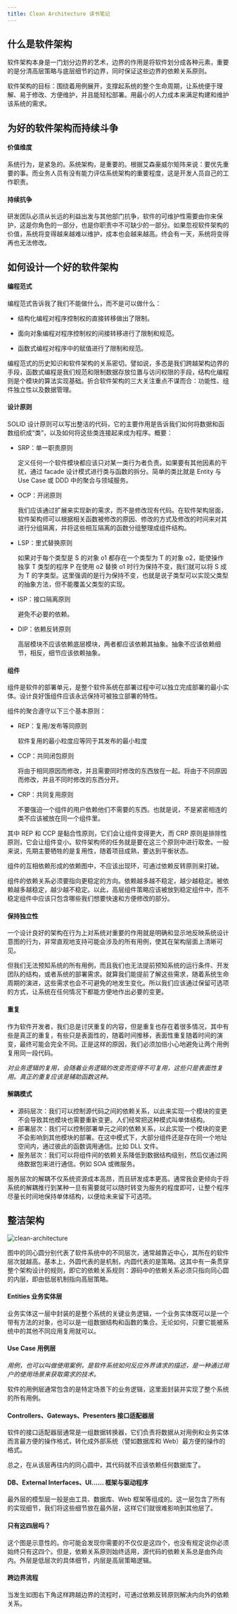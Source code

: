 ```yaml
---
title: Clean Architecture 读书笔记
---
```



## 什么是软件架构

软件架构本身是一门划分边界的艺术，边界的作用是将软件划分成各种元素，重要的是分清高层策略与底层细节的边界，同时保证这些边界的依赖关系原则。

软件架构的目标：围绕着用例展开，支撑起系统的整个生命周期，让系统便于理解、易于修改、方便维护，并且能轻松部署。用最小的人力成本来满足构建和维护该系统的需求。

<!--more-->  



## 为好的软件架构而持续斗争

#### 价值维度

系统行为，是紧急的。系统架构，是重要的。根据艾森豪威尔矩阵来说：要优先重要的事。而业务人员有没有能力评估系统架构的重要程度，这是开发人员自己的工作职责。

#### 持续抗争

研发团队必须从长远的利益出发与其他部门抗争，软件的可维护性需要由你来保护，这是你角色的一部分，也是你职责中不可缺少的一部分。如果忽视软件架构的价值，系统将变得越来越难以维护，成本也会越来越高。终会有一天，系统将变得再也无法修改。



## 如何设计一个好的软件架构

#### 编程范式

编程范式告诉我了我们不能做什么，而不是可以做什么：

* 结构化编程对程序控制权的直接转移做出了限制。

* 面向对象编程对程序控制权的间接转移进行了限制和规范。

* 函数式编程对程序中的赋值进行了限制和规范。

编程范式的历史知识和软件架构的关系密切。譬如说，多态是我们跨越架构边界的手段，函数式编程是我们规范和限制数据存放位置与访问权限的手段，结构化编程则是个模块的算法实现基础。折合软件架构的三大关注重点不谋而合：功能性、组件独立性以及数据管理。

#### 设计原则

SOLID 设计原则可以写出整洁的代码，它的主要作用是告诉我们如何将数据和函数组织成“类”，以及如何将这些类连接起来成为程序。概要：

* SRP：单一职责原则

  定义任何一个软件模块都应该只对某一类行为者负责。如果要有其他因素的干扰，通过 facade 设计模式进行类与函数的拆分。简单的类比就是 Entity 与 Use Case 或 DDD 中的聚合与领域服务。

* OCP：开闭原则

  我们应该通过扩展来实现新的需求，而不是修改现有代码。在软件架构层面，软件架构师可以根据相关函数被修改的原因、修改的方式及修改的时间来对其进行分组隔离，并将这些相互隔离的函数分组整理成组件结构。

* LSP：里式替换原则

  如果对于每个类型是 S 的对象 o1 都存在一个类型为 T 的对象 o2，能使操作独享 T 类型的程序 P 在使用 o2 替换 o1 时行为保持不变，我们就可以将 S 成为 T 的字类型。这里强调的是行为保持不变，也就是说子类型可以实现父类型的抽象方法，但不能覆盖父类型的实现。

* ISP：接口隔离原则

  避免不必要的依赖。

* DIP：依赖反转原则

  高层模块不应该依赖底层模块，两者都应该依赖其抽象。抽象不应该依赖细节，相反，细节应该依赖抽象。

#### 组件

组件是软件的部署单元，是整个软件系统在部署过程中可以独立完成部署的最小实体。设计良好饿组件应该永远保持可被独立部署的特性。

组件的聚合遵守以下三个基本原则：

* REP：复用/发布等同原则

  软件复用的最小粒度应等同于其发布的最小粒度

* CCP：共同闭包原则

  将由于相同原因而修改，并且需要同时修改的东西放在一起。将由于不同原因而修改，并且不同时修改的东西分开。

* CRP：共同复用原则

  不要强迫一个组件的用户依赖他们不需要的东西。也就是说，不是紧密相连的类不应该被放在同一个组件里。

其中 REP 和 CCP 是黏合性原则，它们会让组件变得更大，而 CRP 原则是排除性原则，它会让组件变小。软件架构师的任务就是要在这三个原则中进行取舍。一般来说，先期主要牺牲的是复用性，随着项目成熟，要达到平衡状态。

组件的互相依赖形成的依赖图中，不应该出现环，可通过依赖反转原则来打破。

组件的依赖关系必须要指向更稳定的方向。依赖越多越不稳定，越少越稳定。被依赖越多越稳定，越少越不稳定。以此，高层组件策略应该被放到稳定组件中，而不稳定组件中应该只包含哪些我们想要快速和方便修改的部分。

#### 保持独立性

一个设计良好的架构在行为上对系统对重要的作用就是明确和显示地反映系统设计意图的行为，非常直观地支持可能会涉及的所有用例，使其在架构层面上清晰可见。

但我们无法预知系统的所有用例，而且我们也无法提前预知系统的运行条件、开发团队的结构，或者系统的部署需求。就算我们能提前了解这些需求，随着系统生命周期的演进，这些需求也会不可避免的地发生变化。所以我们应该通过保留可选项的方式，让系统在任何情况下都能方便地作出必要的变更。

#### 重复

作为软件开发者，我们总是讨厌重复的内容，但是重复也存在着很多情况，其中有些是真正的重复，有些只是表面性的，随着时间推移，表面性重复随着时间的演变，最终可能会完全不同。正是这样的原因，我们必须加倍小心地避免让两个用例复用同一段代码。

*对业务逻辑的复用，会随着业务逻辑的改变而变得不可复用，这些只是表面性复用。真正的重复应该是辅助函数这种。*

#### 解耦模式

* 源码层次：我们可以控制源代码之间的依赖关系，以此来实现一个模块的变更不会导致其他模块也需要重新变更。人们经常把这种模式叫单体结构。
* 部署层次：我们可以控制部署单元之间的依赖关系，以此实现一个模块的变更不会影响到其他模块的部署。在这中模式下，大部分组件还是存在同一个地址空间内，通过彼此的函数调用通信。比如 DLL 文件。
* 服务层次：我们可以将组件间的依赖关系降低到数据结构级别，然后仅通过网络数据包来进行通信。例如 SOA 或微服务。

服务层次的解耦不仅系统资源成本高昂，而且研发成本更高。通常我会更倾向于将系统的解耦推行到某种一旦有需要就可以随时转变为服务的程度即可，让整个程序尽量长时间地保持单体结构，以便给未来留下可选项。



## 整洁架构

![clean-architecture](https://tva1.sinaimg.cn/large/00831rSTly1gckddk2lbvj30lg0frwh4.jpg)

图中的同心圆分别代表了软件系统中的不同层次，通常越靠近中心，其所在的软件层次就越高。基本上，外圆代表的是机制，内圆代表的是策略。这其中有一条贯穿整个架构设计的规则，即它的依赖关系规则：源码中的依赖关系必须只指向同心圆的内层，即由低层机制指向高层策略。

#### Entities 业务实体层

业务实体这一层中封装的是整个系统的关键业务逻辑，一个业务实体既可以是一个带有方法的对象，也可以是一组数据结构和函数的集合。无论如何，只要它能被系统中的其他不同应用复用就可以。

#### Use Case 用例层

*用例，也可以叫做使用案例，是软件系统如何反应外界请求的描述，是一种通过用户的使用场景来获取需求的技术。*

软件的用例层通常包含的是特定场景下的业务逻辑，这里面封装并实现了整个系统的所有用例。

#### Controllers、Gateways、Presenters 接口适配器层

软件的接口适配器层通常是一组数据转换器，它们负责将数据从对用例和业务实体而言最方便的操作格式，转化成外部系统（譬如数据库和 Web）最方便的操作的格式。

总之，在从该层再往内的同心圆中，其代码就不应该依赖任何数据库了。

#### DB、External Interfaces、UI...... 框架与驱动程序

最外层的模型层一般是由工具、数据库、Web 框架等组成的。这一层包含了所有的实现细节，我们将这些细节放在最外层，这样它们就很难影响到其他层了。

#### 只有这四层吗？

这个图是示意性的。你可能会发现你需要的不仅仅是这四个，也没有规定说你必须始终只有这四个。但是，依赖关系原则始终适用，源代码的依赖关系总是由外向内。外层是低层次的具体细节，内层是高层策略逻辑。

#### 跨边界流程

当发生如图右下角这样跨越边界的流程时，可通过依赖反转原则解决内向外的依赖关系。